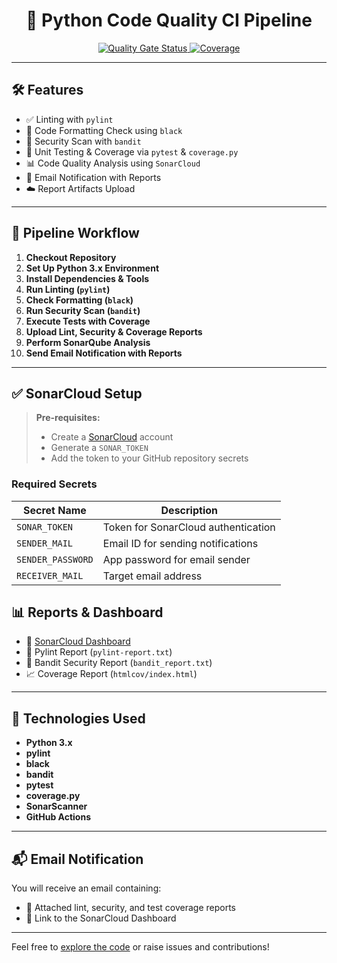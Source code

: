 <h1 align="center">🐍 Python Code Quality CI Pipeline</h1>

<p align="center">
  <a href="https://sonarcloud.io/dashboard?id=mahek320_DevOps-Scripts-and-Pipelines">
    <img src="https://sonarcloud.io/api/project_badges/measure?project=mahek320_DevOps-Scripts-and-Pipelines&metric=alert_status" alt="Quality Gate Status">
  </a>
  <a href="https://sonarcloud.io/dashboard?id=mahek320_DevOps-Scripts-and-Pipelines">
    <img src="https://sonarcloud.io/api/project_badges/measure?project=mahek320_DevOps-Scripts-and-Pipelines&metric=coverage" alt="Coverage">
  </a>
</p>

---

## 🛠️ Features

- ✅ Linting with `pylint`  
- 🎨 Code Formatting Check using `black`  
- 🔐 Security Scan with `bandit`  
- 🧪 Unit Testing & Coverage via `pytest` & `coverage.py`  
- 📊 Code Quality Analysis using `SonarCloud`  
- 📧 Email Notification with Reports  
- ☁️ Report Artifacts Upload  

---

## 📂 Pipeline Workflow

1. **Checkout Repository**
2. **Set Up Python 3.x Environment**
3. **Install Dependencies & Tools**
4. **Run Linting (`pylint`)**
5. **Check Formatting (`black`)**
6. **Run Security Scan (`bandit`)**
7. **Execute Tests with Coverage**
8. **Upload Lint, Security & Coverage Reports**
9. **Perform SonarQube Analysis**
10. **Send Email Notification with Reports**

---

## ✅ SonarCloud Setup

> **Pre-requisites:**
> - Create a [SonarCloud](https://sonarcloud.io) account
> - Generate a `SONAR_TOKEN`
> - Add the token to your GitHub repository secrets

### Required Secrets

| Secret Name        | Description                       |
|--------------------|-----------------------------------|
| `SONAR_TOKEN`      | Token for SonarCloud authentication |
| `SENDER_MAIL`      | Email ID for sending notifications |
| `SENDER_PASSWORD`  | App password for email sender     |
| `RECEIVER_MAIL`    | Target email address              |


## 📊 Reports & Dashboard

- 🔗 [SonarCloud Dashboard](https://sonarcloud.io/project/overview?id=mahek320_DevOps-Scripts-and-Pipelines)  
- 📄 Pylint Report (`pylint-report.txt`)  
- 📄 Bandit Security Report (`bandit_report.txt`)  
- 📈 Coverage Report (`htmlcov/index.html`)  

---

## 🚀 Technologies Used

- **Python 3.x**
- **pylint**
- **black**
- **bandit**
- **pytest**
- **coverage.py**
- **SonarScanner**
- **GitHub Actions**

---

## 📬 Email Notification

You will receive an email containing:
- 📎 Attached lint, security, and test coverage reports  
- 🔗 Link to the SonarCloud Dashboard  

---

Feel free to [explore the code](https://github.com/mahek320/DevOps-Scripts-and-Pipelines) or raise issues and contributions!


